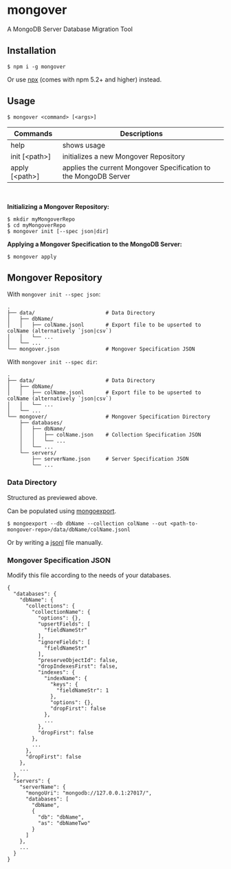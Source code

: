 # mongover
A MongoDB Server Database Migration Tool

## Installation
```shell
$ npm i -g mongover
```
Or use [npx](https://medium.com/@ma1ybekatz/introducing-npx-an-npm-package-runner-55f7d4bd282b) (comes with npm 5.2+ and higher) instead.

## Usage
```shell
$ mongover <command> [<args>]
```

| Commands          | Descriptions                                                     |
| ----------------- | ---------------------------------------------------------------- |
| help              | shows usage                                                      |
| init [&lt;path>]  | initializes a new Mongover Repository                            |
| apply [&lt;path>] | applies the current Mongover Specification to the MongoDB Server |

<br/>

**Initializing a Mongover Repository:**
```shell
$ mkdir myMongoverRepo
$ cd myMongoverRepo
$ mongover init [--spec json|dir]
```

**Applying a Mongover Specification to the MongoDB Server:**
```shell
$ mongover apply
```

## Mongover Repository
With `mongover init --spec json`:

    .
    ├── data/                       # Data Directory
    │   ├── dbName/             
    │   │   ├── colName.jsonl       # Export file to be upserted to colName (alternatively `json|csv`)
    │   │   └── ...
    │   └── ...
    └── mongover.json               # Mongover Specification JSON

With `mongover init --spec dir`:

    .
    ├── data/                       # Data Directory
    │   ├── dbName/             
    │   │   ├── colName.jsonl       # Export file to be upserted to colName (alternatively `json|csv`)
    │   │   └── ...
    │   └── ...
    └── mongover/                   # Mongover Specification Directory
        ├── databases/
        │   ├── dbName/
        │   │   ├── colName.json    # Collection Specification JSON
        │   │   └── ...
        │   └── ...
        └── servers/
            ├── serverName.json     # Server Specification JSON
            └── ...
### Data Directory
Structured as previewed above. 

Can be populated using [mongoexport](https://docs.mongodb.com/manual/reference/program/mongoexport/).
```shell
$ mongoexport --db dbName --collection colName --out <path-to-mongover-repo>/data/dbName/colName.jsonl
```
Or by writing a [jsonl](http://jsonlines.org/) file manually.

### Mongover Specification JSON
Modify this file according to the needs of your databases.
```json5
{
  "databases": {
    "dbName": {
      "collections": {
        "collectionName": {
          "options": {},
          "upsertFields": [
            "fieldNameStr"
          ],
          "ignoreFields": [
            "fieldNameStr"
          ],
          "preserveObjectId": false,
          "dropIndexesFirst": false,
          "indexes": {
            "indexName": {
              "keys": {
                "fieldNameStr": 1
              },
              "options": {},
              "dropFirst": false
            },
            ...
          },
          "dropFirst": false
        },
        ...
      },
      "dropFirst": false
    },
    ...
  },
  "servers": {
    "serverName": {
      "mongoUri": "mongodb://127.0.0.1:27017/",
      "databases": [
        "dbName",
        {
          "db": "dbName",
          "as": "dbNameTwo"
        }
      ]
    },
    ...
  }
}
```